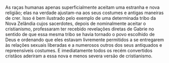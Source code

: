 ﻿As raças humanas apenas superficialmente aceitam uma estranha e nova religião; elas na verdade ajustam-na aos seus costumes e antigas maneiras de crer. Isso é bem ilustrado pelo exemplo de uma determinada tribo da Nova Zelândia cujos sacerdotes, depois de nominalmente aceitar o cristianismo, professaram ter recebido revelações diretas de Gabrie no sentido de que essa mesma tribo se havia tornado o povo escolhido de Deus e ordenando que eles estavam livremente permitidos a se entregarem às  relações sexuais liberadas e a numerosos outros dos seus antiquados e repreensíveis costumes. E imediatamente todos os recém convertidos cristãos aderiram a essa nova e menos severa versão de cristianismo.